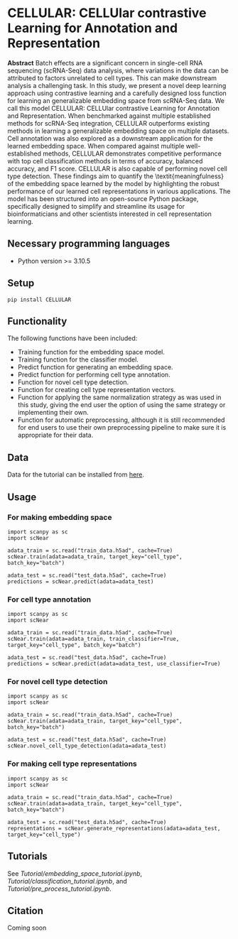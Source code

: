 # CELLULAR: CELLUlar contrastive Learning for Annotation and Representation

**Abstract**
Batch effects are a significant concern in single-cell RNA sequencing (scRNA-Seq) data analysis, where variations in the data can be attributed to factors unrelated to cell types. This can make downstream analysis a challenging task. In this study, we present a novel deep learning approach using contrastive learning and a carefully designed loss function for learning an generalizable embedding space from scRNA-Seq data. We call this model CELLULAR: CELLUlar contrastive Learning for Annotation and Representation. When benchmarked against multiple established methods for scRNA-Seq integration, CELLULAR outperforms existing methods in learning a generalizable embedding space on multiple datasets. Cell annotation was also explored as a downstream application for the learned embedding space. When compared against multiple well-established methods, CELLULAR demonstrates competitive performance with top cell classification methods in terms of accuracy, balanced accuracy, and F1 score. CELLULAR is also capable of performing novel cell type detection. These findings aim to quantify the \textit{meaningfulness} of the embedding space learned by the model by highlighting the robust performance of our learned cell representations in various applications. The model has been structured into an open-source Python package, specifically designed to simplify and streamline its usage for bioinformaticians and other scientists interested in cell representation learning.

## Necessary programming languages
- Python version >= 3.10.5

## Setup
```
pip install CELLULAR
```

## Functionality
The following functions have been included: <br>
* Training function for the embedding space model.
* Training function for the classifier model.
* Predict function for generating an embedding space.
* Predict function for performing cell type annotation.
* Function for novel cell type detection.
* Function for creating cell type representation vectors.
* Function for applying the same normalization strategy as was used in this study, giving the end user the option of using the same strategy or implementing their own.
* Function for automatic preprocessing, although it is still recommended for end users to use their own preprocessing pipeline to make sure it is appropriate for their data.

## Data
Data for the tutorial can be installed from [here](https://doi.org/10.5281/zenodo.10959788).

## Usage

### For making embedding space
```
import scanpy as sc
import scNear

adata_train = sc.read("train_data.h5ad", cache=True)
scNear.train(adata=adata_train, target_key="cell_type", batch_key="batch")

adata_test = sc.read("test_data.h5ad", cache=True)
predictions = scNear.predict(adata=adata_test)
```
### For cell type annotation
```
import scanpy as sc
import scNear

adata_train = sc.read("train_data.h5ad", cache=True)
scNear.train(adata=adata_train, train_classifier=True, target_key="cell_type", batch_key="batch")

adata_test = sc.read("test_data.h5ad", cache=True)
predictions = scNear.predict(adata=adata_test, use_classifier=True)
```
### For novel cell type detection
```
import scanpy as sc
import scNear

adata_train = sc.read("train_data.h5ad", cache=True)
scNear.train(adata=adata_train, target_key="cell_type", batch_key="batch")

adata_test = sc.read("test_data.h5ad", cache=True)
scNear.novel_cell_type_detection(adata=adata_test)
```
### For making cell type representations
```
import scanpy as sc
import scNear

adata_train = sc.read("train_data.h5ad", cache=True)
scNear.train(adata=adata_train, target_key="cell_type", batch_key="batch")

adata_test = sc.read("test_data.h5ad", cache=True)
representations = scNear.generate_representations(adata=adata_test, target_key="cell_type")
```

## Tutorials
See *Tutorial/embedding_space_tutorial.ipynb*, *Tutorial/classification_tutorial.ipynb*, and *Tutorial/pre_process_tutorial.ipynb*.

## Citation
Coming soon
